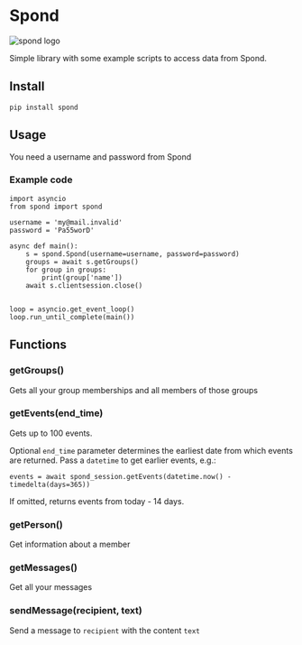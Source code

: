 # Spond
![spond logo](https://github.com/Olen/Spond/blob/main/images/spond-logo.png?raw=true)

Simple library with some example scripts to access data from Spond.

## Install

`pip install spond`

## Usage

You need a username and password from Spond



### Example code

```
import asyncio
from spond import spond

username = 'my@mail.invalid'
password = 'Pa55worD'

async def main():
    s = spond.Spond(username=username, password=password)
    groups = await s.getGroups()
    for group in groups:
        print(group['name'])
    await s.clientsession.close()


loop = asyncio.get_event_loop()
loop.run_until_complete(main())

```

## Functions

### getGroups()
Gets all your group memberships and all members of those groups

### getEvents(end_time)
Gets up to 100 events.

Optional `end_time` parameter determines the earliest date from which events are returned.
Pass a `datetime` to get earlier events, e.g.:
```
events = await spond_session.getEvents(datetime.now() - timedelta(days=365))
```
If omitted, returns events from today - 14 days.

### getPerson()
Get information about a member

### getMessages()
Get all your messages

### sendMessage(recipient, text)
Send a message to `recipient` with the content `text`

